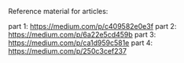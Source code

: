 Reference material for articles:

part 1: https://medium.com/p/c409582e0e3f
part 2: https://medium.com/p/6a22e5cd459b
part 3: https://medium.com/p/ca1d959c581e
part 4: https://medium.com/p/250c3cef237